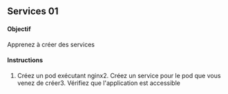 ## Services 01
#### Objectif
Apprenez à créer des services
#### Instructions
1. Créez un pod exécutant nginx2. Créez un service pour le pod que vous venez de créer3. Vérifiez que l'application est accessible